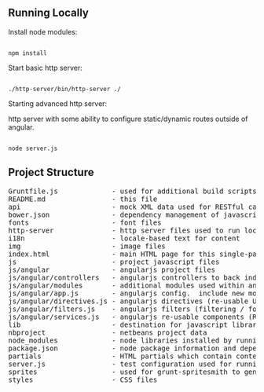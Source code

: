 Running Locally
---------------

Install node modules:

<code>
npm install
</code>

Start basic http server:

<code>
./http-server/bin/http-server ./
</code>

Starting advanced http server:

http server with some ability to configure static/dynamic routes
outside of angular.

<code>
node server.js
</code>


Project Structure
-----------------

<pre>
Gruntfile.js             - used for additional build scripts (not currently used)
README.md                - this file
api                      - mock XML data used for RESTful calls to an API server
bower.json               - dependency management of javascript libaries
fonts                    - font files
http-server              - http server files used to run local dev server
i18n                     - locale-based text for content
img                      - image files
index.html               - main HTML page for this single-page application
js                       - project javascript files
js/angular               - angularjs project files
js/angular/controllers   - angularjs controllers to back individual views / modals
js/angular/modules       - additional modules used within angularjs
js/angular/app.js        - angularjs config.  include new modules, change settings, change routes
js/angular/directives.js - angularjs directives (re-usable UI components)
js/angular/filters.js    - angularjs filters (filtering / formatting components for UI)
js/angular/services.js   - angularjs re-usable components (REST services, common utilities, session data, etc.)
lib                      - destination for javascript libraries managed by bower
nbproject                - netbeans project data
node_modules             - node libraries installed by running "npm install"
package.json             - node package information and dependencies
partials                 - HTML partials which contain content for all views and dialogs
server.js                - test configuration used for running node http server above
sprites                  - used for grunt-spritesmith to generate sprite maps (not currently used)
styles                   - CSS files
</pre>
